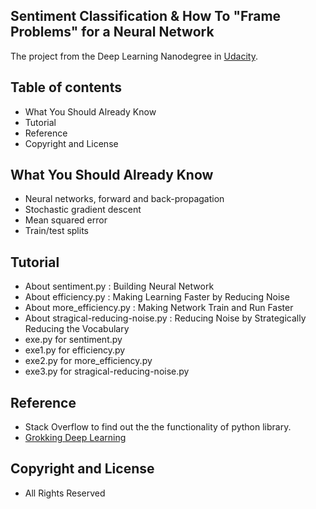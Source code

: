 ## Sentiment Classification & How To "Frame Problems" for a Neural Network


The project from the Deep Learning Nanodegree in
[Udacity](https://www.udacity.com/nanodegree).


## Table of contents

- What You Should Already Know
- Tutorial
- Reference
- Copyright and License

## What You Should Already Know

- Neural networks, forward and back-propagation
- Stochastic gradient descent
- Mean squared error
- Train/test splits

## Tutorial

- About sentiment.py : Building Neural Network
- About efficiency.py : Making Learning Faster by Reducing Noise
- About more_efficiency.py : Making Network Train and Run Faster
- About stragical-reducing-noise.py : Reducing Noise by Strategically Reducing the Vocabulary
- exe.py for sentiment.py
- exe1.py for efficiency.py
- exe2.py for more_efficiency.py
- exe3.py for stragical-reducing-noise.py

## Reference
- Stack Overflow to find out the the functionality of python library.
- [Grokking Deep Learning](https://www.manning.com/books/grokking-deep-learning)

## Copyright and License

- All Rights Reserved